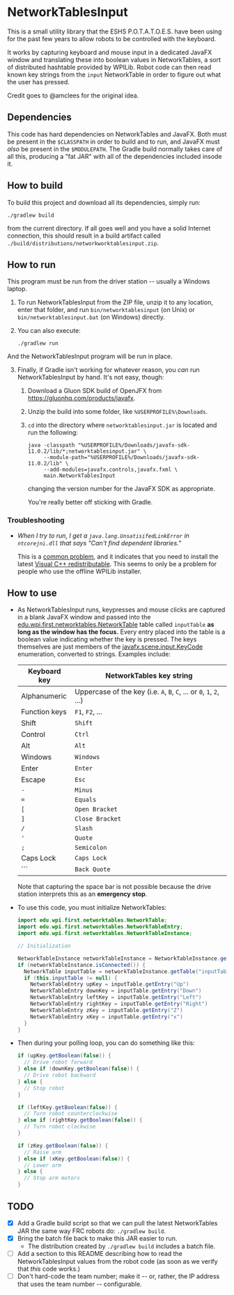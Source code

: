 # NetworkTablesInput

This is a small utility library that the ESHS P.O.T.A.T.O.E.S. have been using
for the past few years to allow robots to be controlled with the keyboard.

It works by capturing keyboard and mouse input in a dedicated JavaFX window
and translating these into boolean values in NetworkTables, a sort of
distributed hashtable provided by WPILib.  Robot code can then read known key strings
from the `input` NetworkTable in order to figure out what the user has pressed.

Credit goes to @amclees for the original idea.

## Dependencies

This code has hard dependencies on NetworkTables and JavaFX.  Both must be
present in the `$CLASSPATH` in order to build and to run, and JavaFX must
_also_ be present in the `$MODULEPATH`.  The Gradle build normally takes care
of all this, producing a "fat JAR" with all of the dependencies included
insode it.

## How to build

To build this project and download all its dependencies, simply run:

``` shell
./gradlew build
```

from the current directory.  If all goes well and you have a solid Internet
connection, this should result in a build artifact called
`./build/distributions/networkworktablesinput.zip`.

## How to run

This program must be run from the driver station -- usually a Windows laptop.

1. To run NetworkTablesInput from the ZIP file, unzip it to any location, enter
  that folder, and run `bin/networktablesinput` (on Unix) or
  `bin/networktablesinput.bat` (on Windows) directly.

2. You can also execute:

    ``` shell
    ./gradlew run
    ```

  And the NetworkTablesInput program will be run in place.

3. Finally, if Gradle isn't working for whatever reason, you *can* run
  NetworkTablesInput by hand.  It's not easy, though:

    1. Download a Gluon SDK build of OpenJFX from https://gluonhq.com/products/javafx.
    2. Unzip the build into some folder, like `%USERPROFILE%\Downloads`.
    3. `cd` into the directory where `networktablesinput.jar` is located and run
    the following:

        ``` shell
        java -classpath "%USERPROFILE%/Downloads/javafx-sdk-11.0.2/lib/*;networktablesinput.jar" \
             --module-path="%USERPROFILE%/Downloads/javafx-sdk-11.0.2/lib" \
             --add-modules=javafx.controls,javafx.fxml \
             main.NetworkTablesInput
        ```

        changing the version number for the JavaFX SDK as appropriate.

        You're really better off sticking with Gradle.

### Troubleshooting

- _When I try to run, I get a `java.lang.UnsatisifedLinkError` in `ntcorejni.dll` that says "Can't find dependent libraries."_

  This is a [common problem](https://www.chiefdelphi.com/t/cant-start-shuffleboard/370646/2), 
  and it indicates that you need to install the latest
  [Visual C++ redistributable](https://aka.ms/vs/16/release/vc_redist.x64.exe).  This seems to only be a problem
  for people who use the offline WPILib installer. 

## How to use

- As NetworkTablesInput runs, keypresses and mouse clicks are captured in a
  blank JavaFX window and passed into the
  [edu.wpi.first.networktables.NetworkTable](https://first.wpi.edu/FRC/roborio/beta/docs/java/edu/wpi/first/networktables/NetworkTable.html)
  table called `inputTable` **as long as the window has the focus.** Every entry
  placed into the table is a boolean value indicating whether the key is
  pressed.  The keys themselves are just members of the
  [javafx.scene.input.KeyCode](https://openjfx.io/javadoc/11/javafx.graphics/javafx/scene/input/KeyCode.html)
  enumeration, converted to strings.  Examples include:

    | Keyboard key  | NetworkTables key string |
    | ------------- | ------------------------ |
    | Alphanumeric  | Uppercase of the key (i.e. `A`, `B`, `C`, ... or `0`, `1`, `2`, ...) |
    | Function keys | `F1`, `F2`, ... |
    | Shift         | `Shift` |
    | Control       | `Ctrl` |
    | Alt           | `Alt` |
    | Windows       | `Windows` |
    | Enter         | `Enter` |
    | Escape        | `Esc` |
    | `-`           | `Minus` |
    | `=`           | `Equals` |
    | `[`           | `Open Bracket` |
    | `]`           | `Close Bracket` |
    | `/`           | `Slash` |
    | `'`           | `Quote` |
    | `;`           | `Semicolon` |
    | Caps Lock     |  `Caps Lock` |
    | `\``         | `Back Quote`|

  Note that capturing the space bar is not possible because the drive station
  interprets this as an **emergency stop**.

- To use this code, you must initialize NetworkTables:

    ``` java
    import edu.wpi.first.networktables.NetworkTable;
    import edu.wpi.first.networktables.NetworkTableEntry;
    import edu.wpi.first.networktables.NetworkTableInstance;

    // Initialization

    NetworkTableInstance networkTableInstance = NetworkTableInstance.getDefault();
    if (networkTableInstance.isConnected()) {
      NetworkTable inputTable = networkTableInstance.getTable("inputTable");
      if (this.inputTable != null) {
        NetworkTableEntry upKey = inputTable.getEntry("Up")
        NetworkTableEntry downKey = inputTable.getEntry("Down")
        NetworkTableEntry leftKey = inputTable.getEntry("Left")
        NetworkTableEntry rightKey = inputTable.getEntry("Right")
        NetworkTableEntry zKey = inputTable.getEntry("Z")
        NetworkTableEntry xKey = inputTable.getEntry("x")
      }
    }

    ```

- Then during your polling loop, you can do something like this:

    ``` java
    if (upKey.getBoolean(false)) {
      // Drive robot forward
    } else if (downKey.getBoolean(false)) {
      // Drive robot backward
    } else {
      // Stop robot
    }

    if (leftKey.getBoolean(false)) {
      // Turn robot counterclockwise
    } else if (rightKey.getBoolean(false)) {
      // Turn robot clockwise
    }

    if (zKey.getBoolean(false)) {
      // Raise arm
    } else if (xKey.getBoolean(false)) {
      // Lower arm
    } else {
      // Stop arm motors
    }
    ```

## TODO

- [x] Add a Gradle build script so that we can pull the latest NetworkTables
  JAR the same way FRC robots do: `./gradlew build`.
- [x] Bring the batch file back to make this JAR easier to run.
  * The distribution created by `./gradlew build` includes a batch file.
- [ ] Add a section to this README describing how to read the
  NetworkTablesInput values from the robot code (as soon as we verify that
  _this_ code works.)
- [ ] Don't hard-code the team number; make it -- or, rather, the IP address
  that uses the team number -- configurable.
